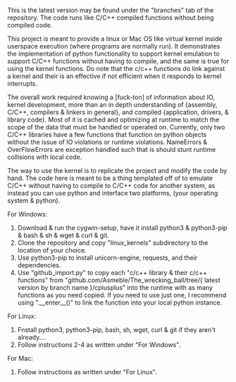 This is the latest version may be found under the "branches" tab of the repository. The code runs like C/C++ compiled functions without being compiled code.

This project is meant to provide a linux or Mac OS like virtual kernel inside userspace execution (where programs are normally run). It demonstrates the implementation of python functionality to support kernel emulation to support C/C++ functions without having to compile, and the same is true for using the kernel functions. Do note that the c/c++ functions do link against a kernel and their is an effective if not efficient when it responds to kernel interrupts.

The overall work required knowing a [fuck-ton] of information about IO, kernel development, more than an in depth understanding of {assembly, C/C++, compilers & linkers in general}, and compiled {application, drivers, & library code}. Most of it is cached and optimizing at runtime to match the scope of the data that must be handled or operated on. Currently, only two C/C++ libraries have a few functions that function on python objects without the issue of IO violations or runtime violations. NameErrors & OverFlowErrors are exception handled such that is should stunt runtime collisions with local code.

The way to use the kernel is to replicate the project and modify the code by hand. The code here is meant to be a thing templated off of to emulate C/C++ without having to compile to C/C++ code for another system, as instead you can use python and interface two platforms, (your operating system & python).

For Windows:
  1) Download & run the cygwin-setup, have it install python3 & python3-pip & bash & sh & wget & curl & git.
  2) Clone the repository and copy "linux_kernels" subdirectory to the location of your choice.
  3) Use python3-pip to install unicorn-engine, requests, and their dependencies.
  4) Use "github_import.py" to copy each "c/c++ library & their c/c++ functions" from "github.com/Asmeble/The_wrecking_ball/tree/{ latest version by branch name }/cplusplus"
       into the runtime with as many functions as you need copied. If you need to use just one, I recommend using ".\_\_enter\_\_()" to link the function into your local python
      instance.

 For Linux:
  1) Fnstall python3, python3-pip, bash, sh, wget, curl & git if they aren't already....
  2) Follow instructions 2-4 as written under "For Windows".

 For Mac:
  1) Follow instructions as written under "For Linux".
